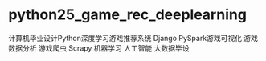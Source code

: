 # python25_game_rec_deeplearning
计算机毕业设计Python深度学习游戏推荐系统 Django PySpark游戏可视化 游戏数据分析 游戏爬虫 Scrapy 机器学习 人工智能 大数据毕设
